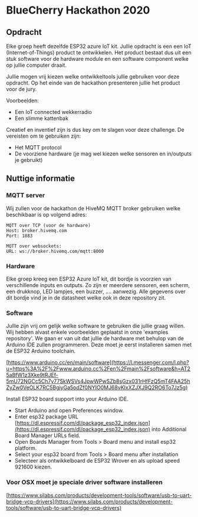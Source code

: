 
# BlueCherry Hackathon 2020
## Opdracht

Elke groep heeft dezelfde ESP32 azure IoT kit. Jullie opdracht is een een IoT (Internet-of-Things) product te ontwikkelen. Het product bestaat dus uit een stuk software voor de hardware module en een software component welke op jullie computer draait. 

Jullie mogen vrij kiezen welke ontwikkeltools jullie gebruiken voor deze opdracht. Op het einde van de hackathon presenteren jullie het product voor de jury.

Voorbeelden:
 - Een IoT connected wekkerradio
 - Een slimme kattenbak

Creatief en inventief zijn is dus key om te slagen voor deze challenge. De vereisten om te gebruiken zijn:
  - Het MQTT protocol
  - De voorziene hardware (je mag wel kiezen welke sensoren en in/outputs je gebruikt)

## Nuttige informatie
### MQTT server
Wij zullen voor de hackathon de HiveMQ MQTT broker gebruiken welke beschikbaar is op volgend adres:
```
MQTT over TCP (voor de hardware)
Host: broker.hivemq.com  
Port: 1883  

MQTT over websockets:
URL: ws://broker.hivemq.com/mqtt:8000
```

### Hardware
Elke groep kreeg een ESP32 Azure IoT kit, dit bordje is voorzien van verschillende inputs en outputs. Zo zijn er meerdere sensoren, een scherm, een drukknop, LED lampjes, een buzzer, .... aanwezig. Alle gegevens over dit bordje vind je in de datasheet welke ook in deze repository zit.

### Software
Jullie zijn vrij om gelijk welke software te gebruiken die jullie graag willen. Wij hebben alvast enkele voorbeelden geplaatst in onze 'examples repository'. We gaan er van uit dat jullie de hardware met behulop van de Arduino IDE zullen programmeren. Deze moet je eerst installeren samen met de ESP32 Arduino toolchain.

[https://www.arduino.cc/en/main/software](https://l.messenger.com/l.php?u=https%3A%2F%2Fwww.arduino.cc%2Fen%2Fmain%2Fsoftware&h=AT25aBfW1z3Xke9tRJEf-5mU72NGCc5Ch7y77SkWSVs4JpwWPwSZb8sGzx031rHfFzQ5mT4FAA25hZyZw0VeOLK7RC5BgjyGa5odZf0NYIO0MJ68vKIxXZJXJ9Q2RO6To7Jz5g)  
  
Install ESP32 board support into your Arduino IDE.  
* Start Arduino and open Preferences window.  
* Enter esp32 package URL [https://dl.espressif.com/dl/package_esp32_index.json](https://dl.espressif.com/dl/package_esp32_index.json) into Additional Board Manager URLs field.
* Open Boards Manager from Tools > Board menu and install esp32 platform.  
* Select your esp32 board from Tools > Board menu after installation
* Selecteer als ontwikkelboard de ESP32 Wrover en als upload speed 921600 kiezen.

### Voor OSX moet je speciale driver software installeren
[https://www.silabs.com/products/development-tools/software/usb-to-uart-bridge-vcp-drivers](https://www.silabs.com/products/development-tools/software/usb-to-uart-bridge-vcp-drivers)

